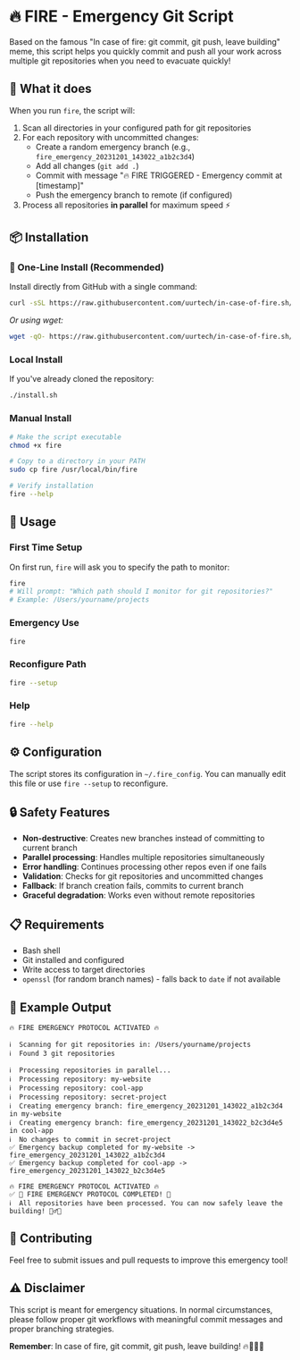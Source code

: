 # 🔥 FIRE - Emergency Git Script

Based on the famous "In case of fire: git commit, git push, leave building" meme, this script helps you quickly commit and push all your work across multiple git repositories when you need to evacuate quickly!

## 🚨 What it does

When you run `fire`, the script will:
1. Scan all directories in your configured path for git repositories
2. For each repository with uncommitted changes:
   - Create a random emergency branch (e.g., `fire_emergency_20231201_143022_a1b2c3d4`)
   - Add all changes (`git add .`)
   - Commit with message "🔥 FIRE TRIGGERED - Emergency commit at [timestamp]"
   - Push the emergency branch to remote (if configured)
3. Process all repositories **in parallel** for maximum speed ⚡

## 📦 Installation

### 🚀 One-Line Install (Recommended)
Install directly from GitHub with a single command:
```bash
curl -sSL https://raw.githubusercontent.com/uurtech/in-case-of-fire.sh/main/install.sh | bash
```

*Or using wget:*
```bash
wget -qO- https://raw.githubusercontent.com/uurtech/in-case-of-fire.sh/main/install.sh | bash
```

### Local Install
If you've already cloned the repository:
```bash
./install.sh
```

### Manual Install
```bash
# Make the script executable
chmod +x fire

# Copy to a directory in your PATH
sudo cp fire /usr/local/bin/fire

# Verify installation
fire --help
```

## 🎯 Usage

### First Time Setup
On first run, `fire` will ask you to specify the path to monitor:
```bash
fire
# Will prompt: "Which path should I monitor for git repositories?"
# Example: /Users/yourname/projects
```

### Emergency Use
```bash
fire
```

### Reconfigure Path
```bash
fire --setup
```

### Help
```bash
fire --help
```

## ⚙️ Configuration

The script stores its configuration in `~/.fire_config`. You can manually edit this file or use `fire --setup` to reconfigure.

## 🔒 Safety Features

- **Non-destructive**: Creates new branches instead of committing to current branch
- **Parallel processing**: Handles multiple repositories simultaneously
- **Error handling**: Continues processing other repos even if one fails
- **Validation**: Checks for git repositories and uncommitted changes
- **Fallback**: If branch creation fails, commits to current branch
- **Graceful degradation**: Works even without remote repositories

## 📋 Requirements

- Bash shell
- Git installed and configured
- Write access to target directories
- `openssl` (for random branch names) - falls back to `date` if not available

## 🎨 Example Output

```
🔥 FIRE EMERGENCY PROTOCOL ACTIVATED 🔥

ℹ️  Scanning for git repositories in: /Users/yourname/projects
ℹ️  Found 3 git repositories

ℹ️  Processing repositories in parallel...
ℹ️  Processing repository: my-website
ℹ️  Processing repository: cool-app
ℹ️  Processing repository: secret-project
ℹ️  Creating emergency branch: fire_emergency_20231201_143022_a1b2c3d4 in my-website
ℹ️  Creating emergency branch: fire_emergency_20231201_143022_b2c3d4e5 in cool-app
ℹ️  No changes to commit in secret-project
✅ Emergency backup completed for my-website -> fire_emergency_20231201_143022_a1b2c3d4
✅ Emergency backup completed for cool-app -> fire_emergency_20231201_143022_b2c3d4e5

🔥 FIRE EMERGENCY PROTOCOL ACTIVATED 🔥
✅ 🚨 FIRE EMERGENCY PROTOCOL COMPLETED! 🚨
ℹ️  All repositories have been processed. You can now safely leave the building! 🏃‍♂️💨
```

## 🤝 Contributing

Feel free to submit issues and pull requests to improve this emergency tool!

## ⚠️ Disclaimer

This script is meant for emergency situations. In normal circumstances, please follow proper git workflows with meaningful commit messages and proper branching strategies.

**Remember**: In case of fire, git commit, git push, leave building! 🔥🏃‍♂️💨 
